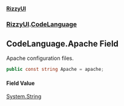 #### [RizzyUI](index 'index')
### [RizzyUI](RizzyUI 'RizzyUI').[CodeLanguage](RizzyUI.CodeLanguage 'RizzyUI.CodeLanguage')

## CodeLanguage.Apache Field

Apache configuration files.

```csharp
public const string Apache = apache;
```

#### Field Value
[System.String](https://docs.microsoft.com/en-us/dotnet/api/System.String 'System.String')